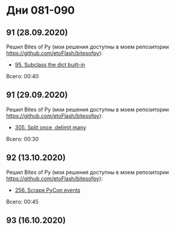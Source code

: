# Дни 081-090

## 91 (28.09.2020)

Решил Bites of Py (мои решения доступны в моем репозитории https://github.com/etoFlash/bitesofpy):

* [95. Subclass the dict built-in](https://codechalleng.es/bites/95/)

Всего: 00:40

## 91 (29.09.2020)

Решил Bites of Py (мои решения доступны в моем репозитории https://github.com/etoFlash/bitesofpy):

* [305. Split once, delimit many](https://codechalleng.es/bites/305/)

Всего: 00:30

## 92 (13.10.2020)

Решил Bites of Py (мои решения доступны в моем репозитории https://github.com/etoFlash/bitesofpy):

* [256. Scrape PyCon events](https://codechalleng.es/bites/256/)

Всего: 00:45

## 93 (16.10.2020)
